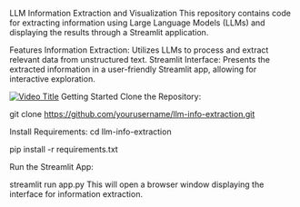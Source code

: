 LLM Information Extraction and Visualization
This repository contains code for extracting information using Large Language Models (LLMs) and displaying the results through a Streamlit application.

Features
Information Extraction: Utilizes LLMs to process and extract relevant data from unstructured text.
Streamlit Interface: Presents the extracted information in a user-friendly Streamlit app, allowing for interactive exploration.

[![Video Title](https://img.youtube.com/vi/1XBHo5qwkI4/0.jpg)](https://www.youtube.com/watch?v=1XBHo5qwkI4)
Getting Started
Clone the Repository:


git clone https://github.com/yourusername/llm-info-extraction.git

Install Requirements:
cd llm-info-extraction

pip install -r requirements.txt

Run the Streamlit App:

streamlit run app.py
This will open a browser window displaying the interface for information extraction.
